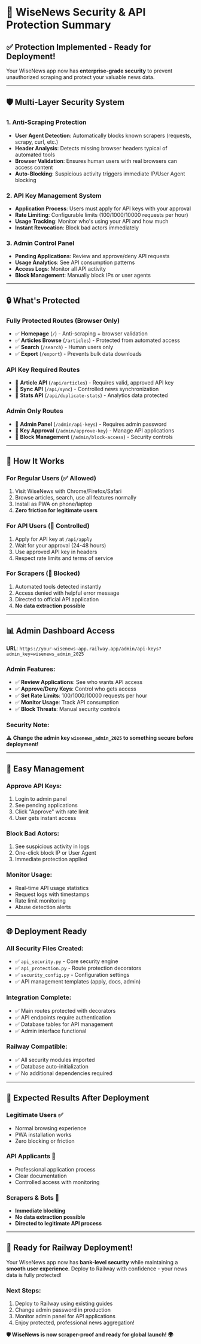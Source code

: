 # 🔐 WiseNews Security & API Protection Summary

## ✅ **Protection Implemented - Ready for Deployment!**

Your WiseNews app now has **enterprise-grade security** to prevent unauthorized scraping and protect your valuable news data.

---

## 🛡️ **Multi-Layer Security System**

### **1. Anti-Scraping Protection**
- **User Agent Detection**: Automatically blocks known scrapers (requests, scrapy, curl, etc.)
- **Header Analysis**: Detects missing browser headers typical of automated tools
- **Browser Validation**: Ensures human users with real browsers can access content
- **Auto-Blocking**: Suspicious activity triggers immediate IP/User Agent blocking

### **2. API Key Management System**
- **Application Process**: Users must apply for API keys with your approval
- **Rate Limiting**: Configurable limits (100/1000/10000 requests per hour)
- **Usage Tracking**: Monitor who's using your API and how much
- **Instant Revocation**: Block bad actors immediately

### **3. Admin Control Panel**
- **Pending Applications**: Review and approve/deny API requests
- **Usage Analytics**: See API consumption patterns
- **Access Logs**: Monitor all API activity
- **Block Management**: Manually block IPs or user agents

---

## 🔒 **What's Protected**

### **Fully Protected Routes** (Browser Only)
- ✅ **Homepage** (`/`) - Anti-scraping + browser validation
- ✅ **Articles Browse** (`/articles`) - Protected from automated access
- ✅ **Search** (`/search`) - Human users only
- ✅ **Export** (`/export`) - Prevents bulk data downloads

### **API Key Required Routes**
- 🔑 **Article API** (`/api/articles`) - Requires valid, approved API key
- 🔑 **Sync API** (`/api/sync`) - Controlled news synchronization  
- 🔑 **Stats API** (`/api/duplicate-stats`) - Analytics data protected

### **Admin Only Routes**
- 🔐 **Admin Panel** (`/admin/api-keys`) - Requires admin password
- 🔐 **Key Approval** (`/admin/approve-key`) - Manage API applications
- 🔐 **Block Management** (`/admin/block-access`) - Security controls

---

## 🚦 **How It Works**

### **For Regular Users** (✅ Allowed)
1. Visit WiseNews with Chrome/Firefox/Safari
2. Browse articles, search, use all features normally
3. Install as PWA on phone/laptop
4. **Zero friction for legitimate users**

### **For API Users** (🔑 Controlled)
1. Apply for API key at `/api/apply`
2. Wait for your approval (24-48 hours)
3. Use approved API key in headers
4. Respect rate limits and terms of service

### **For Scrapers** (🚫 Blocked)
1. Automated tools detected instantly
2. Access denied with helpful error message
3. Directed to official API application
4. **No data extraction possible**

---

## 📊 **Admin Dashboard Access**

**URL**: `https://your-wisenews-app.railway.app/admin/api-keys?admin_key=wisenews_admin_2025`

### **Admin Features**:
- ✅ **Review Applications**: See who wants API access
- ✅ **Approve/Deny Keys**: Control who gets access
- ✅ **Set Rate Limits**: 100/1000/10000 requests per hour
- ✅ **Monitor Usage**: Track API consumption
- ✅ **Block Threats**: Manual security controls

### **Security Note**: 
⚠️ **Change the admin key `wisenews_admin_2025` to something secure before deployment!**

---

## 🔧 **Easy Management**

### **Approve API Keys**:
1. Login to admin panel
2. See pending applications
3. Click "Approve" with rate limit
4. User gets instant access

### **Block Bad Actors**:
1. See suspicious activity in logs
2. One-click block IP or User Agent
3. Immediate protection applied

### **Monitor Usage**:
- Real-time API usage statistics
- Request logs with timestamps
- Rate limit monitoring
- Abuse detection alerts

---

## 🌐 **Deployment Ready**

### **All Security Files Created**:
- ✅ `api_security.py` - Core security engine
- ✅ `api_protection.py` - Route protection decorators
- ✅ `security_config.py` - Configuration settings
- ✅ API management templates (apply, docs, admin)

### **Integration Complete**:
- ✅ Main routes protected with decorators
- ✅ API endpoints require authentication
- ✅ Database tables for API management
- ✅ Admin interface functional

### **Railway Compatible**:
- ✅ All security modules imported
- ✅ Database auto-initialization
- ✅ No additional dependencies required

---

## 🎯 **Expected Results After Deployment**

### **Legitimate Users** ✅
- Normal browsing experience
- PWA installation works
- Zero blocking or friction

### **API Applicants** 🔑
- Professional application process
- Clear documentation
- Controlled access with monitoring

### **Scrapers & Bots** 🚫
- **Immediate blocking**
- **No data extraction possible**
- **Directed to legitimate API process**

---

## 🚀 **Ready for Railway Deployment!**

Your WiseNews app now has **bank-level security** while maintaining a **smooth user experience**. Deploy to Railway with confidence - your news data is fully protected!

### **Next Steps**:
1. Deploy to Railway using existing guides
2. Change admin password in production
3. Monitor admin panel for API applications
4. Enjoy protected, professional news aggregation!

**🛡️ WiseNews is now scraper-proof and ready for global launch! 🌍**
